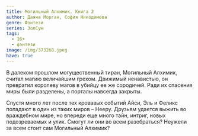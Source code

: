 ```yaml
---
title: Могильный Алхимик. Книга 2
author: Даяна Морган, София Никодимова
genre: Фэнтези
series: ЗолСум
tags:
  - 16+
  - фэнтези
image: /img/373268.jpeg
have: true
---
```

В далеком прошлом могущественный тиран, Могильный Алхимик, считал магию величайшим грехом. Движимый ненавистью, он превратил королеву магов в убийцу ее же сородичей. Ради их спасения миры были разделены, а порталы навсегда закрыты.

Спустя много лет после тех кровавых событий Айси, Эль и Феликс попадают в один из таких миров – Нееру. Друзьям удается выжить во враждебном мире, но впереди еще много тайн, интриг, новых подозреваемых и улик. Смогут ли они во всем разобраться? Неужели за всем стоит сам Могильный Алхимик?